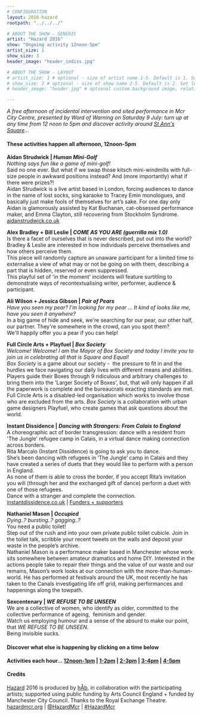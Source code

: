 ```yaml
---
# CONFIGURATION
layout: 2016-hazard
rootpath: "../../../"

# ABOUT THE SHOW - GENERIC
artist: "Hazard 2016"
show: "Ongoing activity 12noon-5pm"
artist_size: 1
show_size: 3
header_image: "header_indiss.jpg"

# ABOUT THE SHOW - LAYOUT
# artist_size: 1 # optional - size of artist name 1-5. Default is 1. Set longer names to lower values
# show_size: 2 # optional - size of show name 2-5. Default is 2. Set longer names to lower values
# header_image: "header.jpg" # optional custom background image, relative to current page

---
```

*A free afternoon of incidental intervention and sited performance in Mcr City Centre, presented by Word of Warning on Saturday 9 July: turn up at any time from 12 noon to 5pm and discover activity around <a href="http://www.google.com/maps/d/embed?mid=zUP9hOfLluWs.kfWwdpVK74IU" target="_blank">St Ann's Square</a>…*            
           
#### These activities happen all afternoon, 12noon-5pm              
**Aidan Strudwick | *Human Mini-Golf***           
*Nothing says fun like a game of mini-golf!*    
Said no one ever. But what if we swap those kitsch mini-windmills with full-size people in awkward positions instead? And (more importantly) what if there were prizes?!    
Aidan Strudwick is a live artist based in London, forcing audiences to dance in the name of lost socks, sing karaoke to Tracey Emin monologues, and basically just make fools of themselves for art’s sake. For one day only Aidan is glamorously assisted by Kat Buchanan, cat-obsessed performance maker, and Emma Clayton, still recovering from Stockholm Syndrome.    
<a href="http://www.aidanstrudwick.co.uk" target="_blank">aidanstrudwick.co.uk</a> 
     
**Alex Bradley + Bill Leslie | *COME AS YOU ARE (guerrilla mix 1.0)***          
Is there a facet of ourselves that is never described, put out into the world?     
Bradley & Leslie are interested in how individuals perceive themselves and how others perceive them.    
This piece will randomly capture an unaware participant for a limited time to externalise a view of what may or not be going on with them, describing a part that is hidden, reserved or even suppressed.     
This playful set of 'in the moment' incidents will feature surtitling to demonstrate ways of recontextualising writer, performer, audience & participant.    
             
**Ali Wilson + Jessica Gibson | *Pair of Pears***          
*Have you seen my pear? I'm looking for my pear ... It kind of looks like me, have you seen it anywhere?*    
In a big game of hide and seek, we're searching for our pear, our other half, our partner. They're somewhere in the crowd, can you spot them?     
We'll happily offer you a pear if you can help!     
               
**Full Circle Arts + Playfuel | *Box Society***        
*Welcome! Welcome! I am the Mayor of Box Society and today I invite you to join us in celebrating all that is Square and Equal!*    
*Box Society* is a game about our society -  the pressure to fit in and the hurdles we face navigating our daily lives with different means and abilities. Players guide their Boxes through 9 ridiculous and arbitrary challenges to bring them into the 'Larger Society of Boxes', but, that will only happen if all the paperwork is complete and the bureaucrats exacting standards are met.     
Full Circle Arts is a disabled-led organisation which works to involve those who are excluded from the arts. *Box Society* is a collaboration with urban game designers Playfuel, who create games that ask questions about the world.    
           
**Instant Dissidence | *Dancing with Strangers: From Calais to England***          
A choreographic act of border transgression: dance with a resident from 'The Jungle' refugee camp in Calais, in a virtual dance making connection across borders.    
Rita Marcalo (Instant Dissidence) is going to ask you to dance.     
She’s been dancing with refugees in ‘The Jungle’ camp in Calais and they have created a series of duets that they would like to perform with a person in England.     
As none of them is able to cross the border, if you accept Rita’s invitation you will (through her and the exchanged gift of dance) perform a duet with one of those refugees.     
Dance with a stranger and complete the connection.     
<a href="http://instantdissidence.co.uk" target="_blank">instantdissidence.co.uk</a> |    <a href="http://dwsfromcalaistoengland.tumblr.com/funders%20and%20supporters">Funders + supporters</a>     
           
**Nathaniel Mason | *Occupied***          
*Dying..? bursting..? gagging..?*    
You need a public toilet!    
Step out of the rush and into your own private public toilet cubicle. Join in the toilet talk, scribble your recent tweets on the walls and deposit your waste in the people’s archive.     Nathaniel Mason is a performance maker based in Manchester whose work sits somewhere between amateur dramatics and home DIY. Interested in the actions people take to repair their things and the value of our waste and our remains, Mason’s work looks at our connection with the more-than-human-world. He has performed at festivals around the UK, most recently he has taken to the Canals investigating life off grid, making performances and happenings along the towpath.          
            
**Sexcentenary | *WE REFUSE TO BE UNSEEN***         
We are a collective of women, who identify as older, committed to the collective performance of ageing,  feminism and gender.    
Watch us employing humour and a sense of the absurd to make our point, that *WE REFUSE TO BE UNSEEN*.    
Being invisible sucks.     
     
#### Discover what else is happening by clicking on a time below
**Activities each hour… [12noon-1pm](/current/2016-hazard/12-1) | [1-2pm](/current/2016-hazard/1-2) | [2-3pm](/current/2016-hazard/2-3) | [3-4pm](/current/2016-hazard/3-4) | [4-5pm](/current/2016-hazard/4-5)**            
         
#### Credits        
[Hazard](/hab/hazard) 2016 is produced by [hÅb](/hab), in collaboration with the participating artists; supported using public funding by Arts Council England + funded by Manchester City Council. Thanks to the Royal Exchange Theatre.         
<a href="http://hazardmcr.org" target="_blank">hazardmcr.org</a> | <a href="http://twitter.com/HazardMcr" target="_blank">@HazardMcr</a> | <a href="http://twitter.com/hashtag/HazardMcr" target="_blank">#HazardMcr</a>
